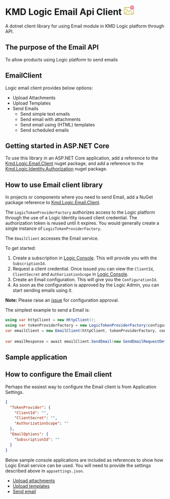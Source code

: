 ﻿# KMD Logic Email Api Client ![Email icon](Email.png)

A dotnet client library for using Email module in KMD Logic platform through API.
## The purpose of the Email API

To allow products using Logic platform to send emails  

## EmailClient

Logic email client provides below options:
* Upload Attachments
* Upload Templates 
* Send Emails
  * Send simple text emails
  * Send email with attachments
  * Send email using (HTML) templates
  * Send scheduled emails
  
## Getting started in ASP.NET Core

To use this library in an ASP.NET Core application, 
add a reference to the [Kmd.Logic.Email.Client](https://www.nuget.org/packages/Kmd.Logic.Email.Client) nuget package, 
and add a reference to the [Kmd.Logic.Identity.Authorization](https://www.nuget.org/packages/Kmd.Logic.Identity.Authorization) nuget package.

## How to use Email client library

In projects or components where you need to send Email, add a NuGet package reference to [Kmd.Logic.Email.Client](https://www.nuget.org/packages/Kmd.Logic.Email.Client).

The `LogicTokenProviderFactory` authorizes access to the Logic platform through the use of a Logic Identity issued client credential. The authorization token is reused until it expires. You would generally create a single instance of `LogicTokenProviderFactory`.

The `EmailClient` accesses the Email service.

To get started:

1. Create a subscription in [Logic Console](https://console.kmdlogic.io). This will provide you with the `SubscriptionId`.
2. Request a client credential. Once issued you can view the `ClientId`, `ClientSecret` and `AuthorizationScope` in [Logic Console](https://console.kmdlogic.io).
3. Create an Email configuration. This will give you the `ConfigurationId`.
4. As soon as the configuration is approved by the Logic Admin, you can start sending emails using it.

**Note:** Please raise an [issue](https://dev.azure.com/kmddk/KMDLoGIC/_dashboards/dashboard/02f46530-28bb-4962-bc2a-a12eabfe383e) for configuration approval.

The simplest example to send a Email is:

```C#
using var httpClient = new HttpClient();
using var tokenProviderFactory = new LogicTokenProviderFactory(configuration.TokenProvider);
var emailClient = new EmailClient(httpClient, tokenProviderFactory, configuration.EmailOptions);

var emailResponse = await emailClient.SendEmail(new SendEmailRequestDetails()).ConfigureAwait(false);

```
## Sample application
## How to configure the Email client

Perhaps the easiest way to configure the Email client is from Application Settings.

```json
{
  "TokenProvider": {
    "ClientId": "",
    "ClientSecret": "",
    "AuthorizationScope": ""
  },
  "EmailOptions": {
    "SubscriptionId": ""
  }
}
```

Below sample console applications are included as references to show how Logic Email service can be used. You will need to provide the settings described above in `appsettings.json`.
* [Upload attachments](https://github.com/kmdlogic/kmd-logic-email-client/tree/dev/sample/Kmd.Logic.Email.Client.AttachmentsSample)
* [Upload templates](https://github.com/kmdlogic/kmd-logic-email-client/tree/dev/sample/Kmd.Logic.Email.Client.TemplateSample)
* [Send email](https://github.com/kmdlogic/kmd-logic-email-client/tree/dev/sample/Kmd.Logic.Email.Client.SendEmailSample)